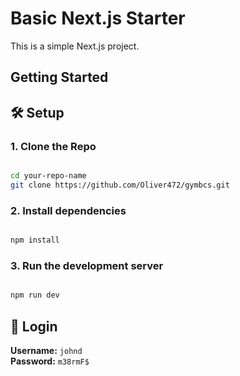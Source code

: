 # Basic Next.js Starter

This is a simple Next.js project.

## Getting Started

## 🛠️ Setup

### 1. Clone the Repo

```bash

cd your-repo-name
git clone https://github.com/Oliver472/gymbcs.git
```

### 2. Install dependencies

```bash

npm install
```

### 3. Run the development server

```bash

npm run dev
```


## 🔐 Login 

**Username:** `johnd`  
**Password:** `m38rmF$`







